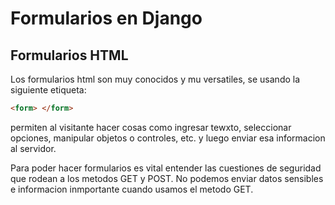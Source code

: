 # Formularios en Django

## Formularios HTML
Los formularios html son muy conocidos y mu versatiles, se usando la siguiente etiqueta:

```html
<form> </form>
```

permiten al visitante hacer cosas como ingresar tewxto, seleccionar opciones, manipular objetos o controles, etc. y luego enviar esa informacion al servidor.

Para poder hacer formularios es vital entender las cuestiones de seguridad que rodean a los metodos GET y POST.
No podemos enviar datos sensibles e informacion inmportante cuando usamos el metodo GET.

